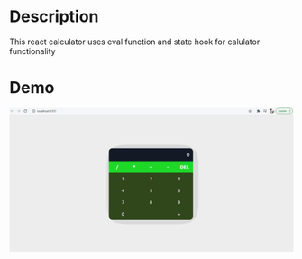 # Description

This react calculator uses eval function and state hook for calulator functionality

# Demo

![](public/calculator.gif)

